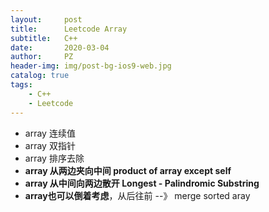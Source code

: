 ```yaml
---
layout:     post
title:      Leetcode Array
subtitle:   C++
date:       2020-03-04
author:     PZ
header-img: img/post-bg-ios9-web.jpg
catalog: true
tags:
    - C++
    - Leetcode
---
```


- array 连续值
- array 双指针
- array 排序去除
- **array 从两边夹向中间 product of array except self**
- **array 从中间向两边散开 Longest - Palindromic Substring**
- **array也可以倒着考虑**，从后往前 --》 merge sorted aray
